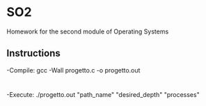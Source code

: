 # SO2
Homework for the second module of Operating Systems

## Instructions 
-Compile: gcc -Wall progetto.c -o progetto.out 
# 
-Execute: ./progetto.out "path_name" "desired_depth" "processes"
